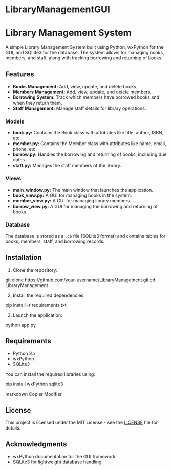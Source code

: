 # LibraryManagementGUI
# Library Management System

A simple Library Management System built using Python, wxPython for the GUI, and SQLite3 for the database. The system allows for managing books, members, and staff, along with tracking borrowing and returning of books.

## Features

- **Books Management:** Add, view, update, and delete books.
- **Members Management:** Add, view, update, and delete members.
- **Borrowing System:** Track which members have borrowed books and when they return them.
- **Staff Management:** Manage staff details for library operations.

### Models

- **book.py:** Contains the Book class with attributes like title, author, ISBN, etc.
- **member.py:** Contains the Member class with attributes like name, email, phone, etc.
- **borrow.py:** Handles the borrowing and returning of books, including due dates.
- **staff.py:** Manages the staff members of the library.

### Views

- **main_window.py:** The main window that launches the application.
- **book_view.py:** A GUI for managing books in the system.
- **member_view.py:** A GUI for managing library members.
- **borrow_view.py:** A GUI for managing the borrowing and returning of books.

### Database

The database is stored as a `.db` file (SQLite3 format) and contains tables for books, members, staff, and borrowing records.

## Installation

1. Clone the repository:

git clone https://github.com/your-username/LibraryManagement.git cd LibraryManagement

2. Install the required dependencies:

pip install -r requirements.txt

3. Launch the application:

python app.py

## Requirements

- Python 3.x
- wxPython
- SQLite3

You can install the required libraries using:

pip install wxPython sqlite3

markdown
Copier
Modifier

## License

This project is licensed under the MIT License - see the [LICENSE](LICENSE) file for details.

## Acknowledgments

- wxPython documentation for the GUI framework.
- SQLite3 for lightweight database handling.